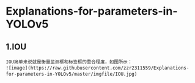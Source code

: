 # Explanations-for-parameters-in-YOLOv5

## 1.IOU
    IOU简单来说就是衡量监测框和标签框的重合程度，如图所示：
    ![image](https://raw.githubusercontent.com/zzr2311559/Explanations-for-parameters-in-YOLOv5/master/imgfile/IOU.jpg)

